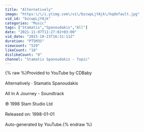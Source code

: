 ```yaml
---
title: "Alternatively"
image: "https:\/\/i.ytimg.com\/vi\/bzcwpLjYAjk\/hqdefault.jpg"
vid_id: "bzcwpLjYAjk"
categories: "Music"
tags: ["Stamatis","Spanoudakis","All"]
date: "2021-11-07T11:27:02+03:00"
vid_date: "2015-10-23T16:31:11Z"
duration: "PT5M3S"
viewcount: "529"
likeCount: "18"
dislikeCount: "0"
channel: "Stamatis Spanoudakis - Topic"
---
```

{% raw %}Provided to YouTube by CDBaby<br /><br />Alternatively · Stamatis Spanoudakis<br /><br />All In A Journey - Soundtrack<br /><br />℗ 1998 Stam Studio Ltd<br /><br />Released on: 1998-01-01<br /><br />Auto-generated by YouTube.{% endraw %}
